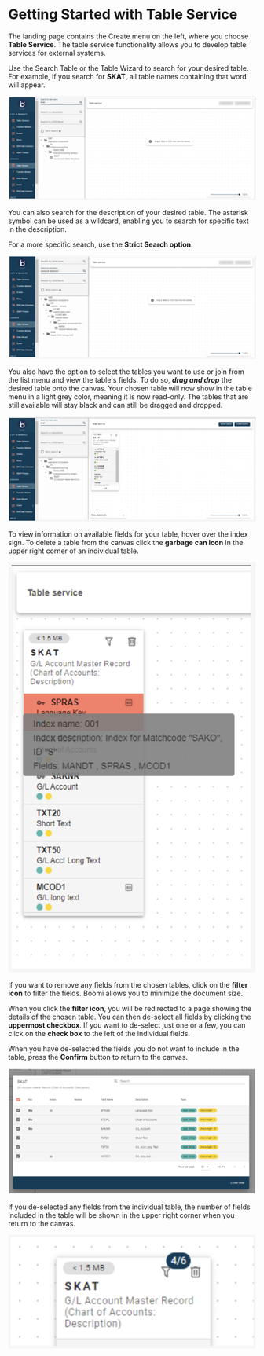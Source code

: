 # Getting Started with Table Service 

<head>
  <meta name="guidename" content="Boomi for SAP"/>
  <meta name="context" content="GUID-de2292c0-892c-4177-b5d0-bb8ef94c48ac"/>
</head>

The landing page contains the Create menu on the left, where you choose **Table Service**. The table service functionality allows you to develop table services for external systems.

Use the Search Table or the Table Wizard to search for your desired table. For example, if you search for **SKAT**, all table names containing that word will appear.

![](./Images/img-sap_search_table.png)

You can also search for the description of your desired table. The asterisk symbol can be used as a wildcard, enabling you to search for specific text in the description.

For a more specific search, use the **Strict Search option**.

![](./Images/img-sap_table_service.png)

You also have the option to select the tables you want to use or join from the list menu and view the table's fields. To do so, ***drag and drop*** the desired table onto the canvas. Your chosen table will now show in the table menu in a light grey color, meaning it is now read-only. The tables that are still available will stay black and can still be dragged and dropped.

![](./Images/img-sap_table_fields.png)

To view information on available fields for your table, hover over the index sign. To delete a table from the canvas click the **garbage can icon** in the upper right corner of an individual table.

![](./Images/img-sap_skat.png)

If you want to remove any fields from the chosen tables, click on the **filter icon** to filter the fields. Boomi allows you to minimize the document size.

When you click the **filter icon**, you will be redirected to a page showing the details of the chosen table. You can then de-select all fields by clicking the **uppermost checkbox**. If you want to de-select just one or a few, you can click on the **check box** to the left of the individual fields.

When you have de-selected the fields you do not want to include in the table, press the **Confirm** button to return to the canvas.

![](./Images/img-sap_filter_icon.png)

If you de-selected any fields from the individual table, the number of fields included in the table will be shown in the upper right corner when you return to the canvas.

![](./Images/img-sap_canvas.png)

